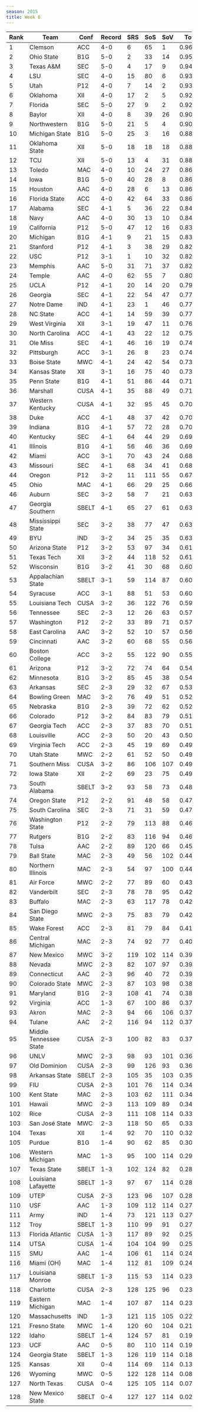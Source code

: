 ```yaml
---
season: 2015
title: Week 6
---
```

<table class="display"><thead><tr><th>Rank</th><th>Team</th><th>Conf</th><th>Record</th><th>SRS</th><th>SoS</th><th>SoV</th><th>Total</th></tr></thead><tbody>
<tr><td>1</td><td>Clemson</td><td>ACC</td><td>4-0</td><td>6</td><td>65</td><td>1</td><td>0.96331</td></tr>
<tr><td>2</td><td>Ohio State</td><td>B1G</td><td>5-0</td><td>2</td><td>33</td><td>14</td><td>0.95909</td></tr>
<tr><td>3</td><td>Texas A&M</td><td>SEC</td><td>5-0</td><td>4</td><td>17</td><td>9</td><td>0.94993</td></tr>
<tr><td>4</td><td>LSU</td><td>SEC</td><td>4-0</td><td>15</td><td>80</td><td>6</td><td>0.93913</td></tr>
<tr><td>5</td><td>Utah</td><td>P12</td><td>4-0</td><td>7</td><td>14</td><td>2</td><td>0.93676</td></tr>
<tr><td>6</td><td>Oklahoma</td><td>XII</td><td>4-0</td><td>17</td><td>2</td><td>5</td><td>0.92800</td></tr>
<tr><td>7</td><td>Florida</td><td>SEC</td><td>5-0</td><td>27</td><td>9</td><td>2</td><td>0.92226</td></tr>
<tr><td>8</td><td>Baylor</td><td>XII</td><td>4-0</td><td>8</td><td>39</td><td>26</td><td>0.90743</td></tr>
<tr><td>9</td><td>Northwestern</td><td>B1G</td><td>5-0</td><td>21</td><td>5</td><td>4</td><td>0.90485</td></tr>
<tr><td>10</td><td>Michigan State</td><td>B1G</td><td>5-0</td><td>25</td><td>3</td><td>16</td><td>0.88368</td></tr>
<tr><td>11</td><td>Oklahoma State</td><td>XII</td><td>5-0</td><td>18</td><td>18</td><td>18</td><td>0.88247</td></tr>
<tr><td>12</td><td>TCU</td><td>XII</td><td>5-0</td><td>13</td><td>4</td><td>31</td><td>0.88153</td></tr>
<tr><td>13</td><td>Toledo</td><td>MAC</td><td>4-0</td><td>10</td><td>24</td><td>27</td><td>0.86933</td></tr>
<tr><td>14</td><td>Iowa</td><td>B1G</td><td>5-0</td><td>40</td><td>28</td><td>8</td><td>0.86621</td></tr>
<tr><td>15</td><td>Houston</td><td>AAC</td><td>4-0</td><td>28</td><td>6</td><td>13</td><td>0.86263</td></tr>
<tr><td>16</td><td>Florida State</td><td>ACC</td><td>4-0</td><td>42</td><td>64</td><td>33</td><td>0.86244</td></tr>
<tr><td>17</td><td>Alabama</td><td>SEC</td><td>4-1</td><td>5</td><td>36</td><td>22</td><td>0.84516</td></tr>
<tr><td>18</td><td>Navy</td><td>AAC</td><td>4-0</td><td>30</td><td>13</td><td>10</td><td>0.84115</td></tr>
<tr><td>19</td><td>California</td><td>P12</td><td>5-0</td><td>47</td><td>12</td><td>16</td><td>0.83508</td></tr>
<tr><td>20</td><td>Michigan</td><td>B1G</td><td>4-1</td><td>9</td><td>21</td><td>15</td><td>0.83416</td></tr>
<tr><td>21</td><td>Stanford</td><td>P12</td><td>4-1</td><td>3</td><td>38</td><td>29</td><td>0.82747</td></tr>
<tr><td>22</td><td>USC</td><td>P12</td><td>3-1</td><td>1</td><td>10</td><td>32</td><td>0.82530</td></tr>
<tr><td>23</td><td>Memphis</td><td>AAC</td><td>5-0</td><td>31</td><td>71</td><td>37</td><td>0.82194</td></tr>
<tr><td>24</td><td>Temple</td><td>AAC</td><td>4-0</td><td>62</td><td>55</td><td>7</td><td>0.80100</td></tr>
<tr><td>25</td><td>UCLA</td><td>P12</td><td>4-1</td><td>20</td><td>14</td><td>20</td><td>0.79233</td></tr>
<tr><td>26</td><td>Georgia</td><td>SEC</td><td>4-1</td><td>22</td><td>54</td><td>47</td><td>0.77644</td></tr>
<tr><td>27</td><td>Notre Dame</td><td>IND</td><td>4-1</td><td>23</td><td>1</td><td>46</td><td>0.77637</td></tr>
<tr><td>28</td><td>NC State</td><td>ACC</td><td>4-1</td><td>14</td><td>59</td><td>39</td><td>0.77017</td></tr>
<tr><td>29</td><td>West Virginia</td><td>XII</td><td>3-1</td><td>19</td><td>47</td><td>11</td><td>0.76477</td></tr>
<tr><td>30</td><td>North Carolina</td><td>ACC</td><td>4-1</td><td>43</td><td>22</td><td>12</td><td>0.75703</td></tr>
<tr><td>31</td><td>Ole Miss</td><td>SEC</td><td>4-1</td><td>46</td><td>16</td><td>19</td><td>0.74873</td></tr>
<tr><td>32</td><td>Pittsburgh</td><td>ACC</td><td>3-1</td><td>26</td><td>8</td><td>23</td><td>0.74113</td></tr>
<tr><td>33</td><td>Boise State</td><td>MWC</td><td>4-1</td><td>24</td><td>42</td><td>54</td><td>0.73825</td></tr>
<tr><td>34</td><td>Kansas State</td><td>XII</td><td>3-1</td><td>16</td><td>75</td><td>40</td><td>0.73133</td></tr>
<tr><td>35</td><td>Penn State</td><td>B1G</td><td>4-1</td><td>51</td><td>86</td><td>44</td><td>0.71755</td></tr>
<tr><td>36</td><td>Marshall</td><td>CUSA</td><td>4-1</td><td>35</td><td>88</td><td>49</td><td>0.71577</td></tr>
<tr><td>37</td><td>Western Kentucky</td><td>CUSA</td><td>4-1</td><td>32</td><td>95</td><td>45</td><td>0.70648</td></tr>
<tr><td>38</td><td>Duke</td><td>ACC</td><td>4-1</td><td>48</td><td>37</td><td>42</td><td>0.70635</td></tr>
<tr><td>39</td><td>Indiana</td><td>B1G</td><td>4-1</td><td>57</td><td>72</td><td>28</td><td>0.70056</td></tr>
<tr><td>40</td><td>Kentucky</td><td>SEC</td><td>4-1</td><td>64</td><td>44</td><td>29</td><td>0.69244</td></tr>
<tr><td>41</td><td>Illinois</td><td>B1G</td><td>4-1</td><td>56</td><td>46</td><td>36</td><td>0.69193</td></tr>
<tr><td>42</td><td>Miami</td><td>ACC</td><td>3-1</td><td>70</td><td>43</td><td>24</td><td>0.68047</td></tr>
<tr><td>43</td><td>Missouri</td><td>SEC</td><td>4-1</td><td>68</td><td>34</td><td>41</td><td>0.68022</td></tr>
<tr><td>44</td><td>Oregon</td><td>P12</td><td>3-2</td><td>11</td><td>111</td><td>55</td><td>0.67674</td></tr>
<tr><td>45</td><td>Ohio</td><td>MAC</td><td>4-1</td><td>66</td><td>29</td><td>25</td><td>0.66007</td></tr>
<tr><td>46</td><td>Auburn</td><td>SEC</td><td>3-2</td><td>58</td><td>7</td><td>21</td><td>0.63705</td></tr>
<tr><td>47</td><td>Georgia Southern</td><td>SBELT</td><td>4-1</td><td>65</td><td>27</td><td>61</td><td>0.63618</td></tr>
<tr><td>48</td><td>Mississippi State</td><td>SEC</td><td>3-2</td><td>38</td><td>77</td><td>47</td><td>0.63446</td></tr>
<tr><td>49</td><td>BYU</td><td>IND</td><td>3-2</td><td>34</td><td>25</td><td>35</td><td>0.63408</td></tr>
<tr><td>50</td><td>Arizona State</td><td>P12</td><td>3-2</td><td>53</td><td>97</td><td>34</td><td>0.61825</td></tr>
<tr><td>51</td><td>Texas Tech</td><td>XII</td><td>3-2</td><td>44</td><td>118</td><td>52</td><td>0.61131</td></tr>
<tr><td>52</td><td>Wisconsin</td><td>B1G</td><td>3-2</td><td>41</td><td>30</td><td>68</td><td>0.60836</td></tr>
<tr><td>53</td><td>Appalachian State</td><td>SBELT</td><td>3-1</td><td>59</td><td>114</td><td>87</td><td>0.60442</td></tr>
<tr><td>54</td><td>Syracuse</td><td>ACC</td><td>3-1</td><td>88</td><td>51</td><td>53</td><td>0.60107</td></tr>
<tr><td>55</td><td>Louisiana Tech</td><td>CUSA</td><td>3-2</td><td>36</td><td>122</td><td>76</td><td>0.59169</td></tr>
<tr><td>56</td><td>Tennessee</td><td>SEC</td><td>2-3</td><td>12</td><td>26</td><td>63</td><td>0.57449</td></tr>
<tr><td>57</td><td>Washington</td><td>P12</td><td>2-2</td><td>33</td><td>89</td><td>71</td><td>0.57222</td></tr>
<tr><td>58</td><td>East Carolina</td><td>AAC</td><td>3-2</td><td>52</td><td>10</td><td>57</td><td>0.56883</td></tr>
<tr><td>59</td><td>Cincinnati</td><td>AAC</td><td>3-2</td><td>60</td><td>68</td><td>55</td><td>0.56762</td></tr>
<tr><td>60</td><td>Boston College</td><td>ACC</td><td>3-2</td><td>55</td><td>122</td><td>90</td><td>0.55781</td></tr>
<tr><td>61</td><td>Arizona</td><td>P12</td><td>3-2</td><td>72</td><td>74</td><td>64</td><td>0.54991</td></tr>
<tr><td>62</td><td>Minnesota</td><td>B1G</td><td>3-2</td><td>85</td><td>45</td><td>38</td><td>0.54132</td></tr>
<tr><td>63</td><td>Arkansas</td><td>SEC</td><td>2-3</td><td>29</td><td>32</td><td>67</td><td>0.53153</td></tr>
<tr><td>64</td><td>Bowling Green</td><td>MAC</td><td>3-2</td><td>76</td><td>49</td><td>51</td><td>0.52998</td></tr>
<tr><td>65</td><td>Nebraska</td><td>B1G</td><td>2-3</td><td>39</td><td>72</td><td>62</td><td>0.52524</td></tr>
<tr><td>66</td><td>Colorado</td><td>P12</td><td>3-2</td><td>84</td><td>83</td><td>79</td><td>0.51527</td></tr>
<tr><td>67</td><td>Georgia Tech</td><td>ACC</td><td>2-3</td><td>37</td><td>83</td><td>70</td><td>0.51211</td></tr>
<tr><td>68</td><td>Louisville</td><td>ACC</td><td>2-3</td><td>50</td><td>20</td><td>43</td><td>0.50983</td></tr>
<tr><td>69</td><td>Virginia Tech</td><td>ACC</td><td>2-3</td><td>45</td><td>19</td><td>69</td><td>0.49924</td></tr>
<tr><td>70</td><td>Utah State</td><td>MWC</td><td>2-2</td><td>61</td><td>52</td><td>50</td><td>0.49913</td></tr>
<tr><td>71</td><td>Southern Miss</td><td>CUSA</td><td>3-2</td><td>86</td><td>106</td><td>107</td><td>0.49411</td></tr>
<tr><td>72</td><td>Iowa State</td><td>XII</td><td>2-2</td><td>69</td><td>23</td><td>75</td><td>0.49019</td></tr>
<tr><td>73</td><td>South Alabama</td><td>SBELT</td><td>3-2</td><td>93</td><td>58</td><td>73</td><td>0.48898</td></tr>
<tr><td>74</td><td>Oregon State</td><td>P12</td><td>2-2</td><td>91</td><td>48</td><td>58</td><td>0.47292</td></tr>
<tr><td>75</td><td>South Carolina</td><td>SEC</td><td>2-3</td><td>71</td><td>31</td><td>59</td><td>0.47010</td></tr>
<tr><td>76</td><td>Washington State</td><td>P12</td><td>2-2</td><td>79</td><td>113</td><td>88</td><td>0.46861</td></tr>
<tr><td>77</td><td>Rutgers</td><td>B1G</td><td>2-2</td><td>83</td><td>116</td><td>94</td><td>0.46520</td></tr>
<tr><td>78</td><td>Tulsa</td><td>AAC</td><td>2-2</td><td>89</td><td>120</td><td>66</td><td>0.45225</td></tr>
<tr><td>79</td><td>Ball State</td><td>MAC</td><td>2-3</td><td>49</td><td>56</td><td>102</td><td>0.44608</td></tr>
<tr><td>80</td><td>Northern Illinois</td><td>MAC</td><td>2-3</td><td>54</td><td>97</td><td>100</td><td>0.44064</td></tr>
<tr><td>81</td><td>Air Force</td><td>MWC</td><td>2-2</td><td>77</td><td>89</td><td>60</td><td>0.43368</td></tr>
<tr><td>82</td><td>Vanderbilt</td><td>SEC</td><td>2-3</td><td>78</td><td>78</td><td>95</td><td>0.42319</td></tr>
<tr><td>83</td><td>Buffalo</td><td>MAC</td><td>2-3</td><td>63</td><td>117</td><td>78</td><td>0.42194</td></tr>
<tr><td>84</td><td>San Diego State</td><td>MWC</td><td>2-3</td><td>75</td><td>83</td><td>79</td><td>0.42167</td></tr>
<tr><td>85</td><td>Wake Forest</td><td>ACC</td><td>2-3</td><td>81</td><td>79</td><td>84</td><td>0.41028</td></tr>
<tr><td>86</td><td>Central Michigan</td><td>MAC</td><td>2-3</td><td>74</td><td>92</td><td>77</td><td>0.40996</td></tr>
<tr><td>87</td><td>New Mexico</td><td>MWC</td><td>3-2</td><td>119</td><td>102</td><td>114</td><td>0.39956</td></tr>
<tr><td>88</td><td>Nevada</td><td>MWC</td><td>2-3</td><td>82</td><td>107</td><td>97</td><td>0.39036</td></tr>
<tr><td>89</td><td>Connecticut</td><td>AAC</td><td>2-3</td><td>96</td><td>40</td><td>72</td><td>0.39009</td></tr>
<tr><td>90</td><td>Colorado State</td><td>MWC</td><td>2-3</td><td>87</td><td>103</td><td>98</td><td>0.38831</td></tr>
<tr><td>91</td><td>Maryland</td><td>B1G</td><td>2-3</td><td>108</td><td>41</td><td>74</td><td>0.38623</td></tr>
<tr><td>92</td><td>Virginia</td><td>ACC</td><td>1-3</td><td>67</td><td>100</td><td>86</td><td>0.37736</td></tr>
<tr><td>93</td><td>Akron</td><td>MAC</td><td>2-3</td><td>94</td><td>66</td><td>106</td><td>0.37692</td></tr>
<tr><td>94</td><td>Tulane</td><td>AAC</td><td>2-2</td><td>116</td><td>94</td><td>112</td><td>0.37557</td></tr>
<tr><td>95</td><td>Middle Tennessee State</td><td>CUSA</td><td>2-3</td><td>100</td><td>82</td><td>83</td><td>0.37426</td></tr>
<tr><td>96</td><td>UNLV</td><td>MWC</td><td>2-3</td><td>98</td><td>93</td><td>101</td><td>0.36328</td></tr>
<tr><td>97</td><td>Old Dominion</td><td>CUSA</td><td>2-3</td><td>99</td><td>126</td><td>93</td><td>0.36255</td></tr>
<tr><td>98</td><td>Arkansas State</td><td>SBELT</td><td>2-3</td><td>105</td><td>35</td><td>103</td><td>0.35691</td></tr>
<tr><td>99</td><td>FIU</td><td>CUSA</td><td>2-3</td><td>101</td><td>76</td><td>114</td><td>0.34913</td></tr>
<tr><td>100</td><td>Kent State</td><td>MAC</td><td>2-3</td><td>103</td><td>62</td><td>111</td><td>0.34856</td></tr>
<tr><td>101</td><td>Hawaii</td><td>MWC</td><td>2-3</td><td>113</td><td>109</td><td>89</td><td>0.34784</td></tr>
<tr><td>102</td><td>Rice</td><td>CUSA</td><td>2-3</td><td>111</td><td>108</td><td>114</td><td>0.33697</td></tr>
<tr><td>103</td><td>San José State</td><td>MWC</td><td>2-3</td><td>118</td><td>50</td><td>65</td><td>0.33437</td></tr>
<tr><td>104</td><td>Texas</td><td>XII</td><td>1-4</td><td>92</td><td>70</td><td>110</td><td>0.32408</td></tr>
<tr><td>105</td><td>Purdue</td><td>B1G</td><td>1-4</td><td>90</td><td>62</td><td>85</td><td>0.30455</td></tr>
<tr><td>106</td><td>Western Michigan</td><td>MAC</td><td>1-3</td><td>95</td><td>100</td><td>114</td><td>0.29651</td></tr>
<tr><td>107</td><td>Texas State</td><td>SBELT</td><td>1-3</td><td>102</td><td>124</td><td>82</td><td>0.28967</td></tr>
<tr><td>108</td><td>Louisiana Lafayette</td><td>SBELT</td><td>1-3</td><td>97</td><td>67</td><td>114</td><td>0.28922</td></tr>
<tr><td>109</td><td>UTEP</td><td>CUSA</td><td>2-3</td><td>123</td><td>96</td><td>107</td><td>0.28167</td></tr>
<tr><td>110</td><td>USF</td><td>AAC</td><td>1-3</td><td>109</td><td>112</td><td>114</td><td>0.27816</td></tr>
<tr><td>111</td><td>Army</td><td>IND</td><td>1-4</td><td>73</td><td>121</td><td>113</td><td>0.27435</td></tr>
<tr><td>112</td><td>Troy</td><td>SBELT</td><td>1-3</td><td>110</td><td>99</td><td>91</td><td>0.27081</td></tr>
<tr><td>113</td><td>Florida Atlantic</td><td>CUSA</td><td>1-3</td><td>117</td><td>89</td><td>92</td><td>0.25918</td></tr>
<tr><td>114</td><td>UTSA</td><td>CUSA</td><td>1-4</td><td>104</td><td>104</td><td>99</td><td>0.25266</td></tr>
<tr><td>115</td><td>SMU</td><td>AAC</td><td>1-4</td><td>106</td><td>61</td><td>114</td><td>0.24989</td></tr>
<tr><td>116</td><td>Miami (OH)</td><td>MAC</td><td>1-4</td><td>112</td><td>81</td><td>109</td><td>0.24220</td></tr>
<tr><td>117</td><td>Louisiana Monroe</td><td>SBELT</td><td>1-3</td><td>115</td><td>53</td><td>114</td><td>0.23831</td></tr>
<tr><td>118</td><td>Charlotte</td><td>CUSA</td><td>2-3</td><td>128</td><td>125</td><td>96</td><td>0.23790</td></tr>
<tr><td>119</td><td>Eastern Michigan</td><td>MAC</td><td>1-4</td><td>107</td><td>87</td><td>114</td><td>0.23741</td></tr>
<tr><td>120</td><td>Massachusetts</td><td>IND</td><td>1-3</td><td>121</td><td>115</td><td>105</td><td>0.22649</td></tr>
<tr><td>121</td><td>Fresno State</td><td>MWC</td><td>1-4</td><td>120</td><td>60</td><td>104</td><td>0.21256</td></tr>
<tr><td>122</td><td>Idaho</td><td>SBELT</td><td>1-4</td><td>124</td><td>57</td><td>81</td><td>0.19357</td></tr>
<tr><td>123</td><td>UCF</td><td>AAC</td><td>0-5</td><td>80</td><td>110</td><td>114</td><td>0.19260</td></tr>
<tr><td>124</td><td>Georgia State</td><td>SBELT</td><td>1-3</td><td>126</td><td>119</td><td>114</td><td>0.18296</td></tr>
<tr><td>125</td><td>Kansas</td><td>XII</td><td>0-4</td><td>114</td><td>69</td><td>114</td><td>0.13845</td></tr>
<tr><td>126</td><td>Wyoming</td><td>MWC</td><td>0-5</td><td>122</td><td>128</td><td>114</td><td>0.08825</td></tr>
<tr><td>127</td><td>North Texas</td><td>CUSA</td><td>0-4</td><td>125</td><td>105</td><td>114</td><td>0.07196</td></tr>
<tr><td>128</td><td>New Mexico State</td><td>SBELT</td><td>0-4</td><td>127</td><td>127</td><td>114</td><td>0.02726</td></tr>
</tbody></table>
